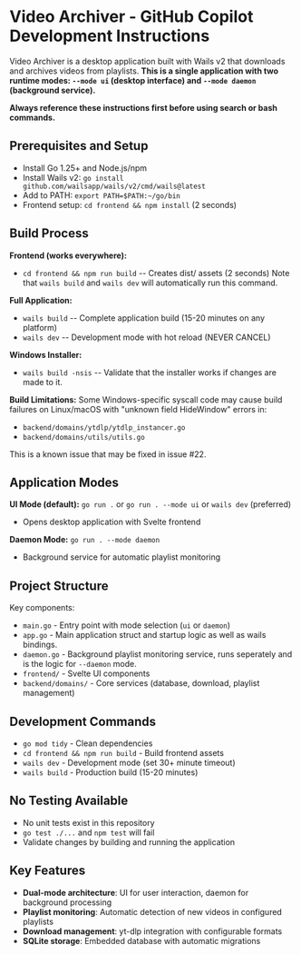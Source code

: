 # Video Archiver - GitHub Copilot Development Instructions

Video Archiver is a desktop application built with Wails v2 that downloads and archives videos from playlists. **This is a single application with two runtime modes: `--mode ui` (desktop interface) and `--mode daemon` (background service).**

**Always reference these instructions first before using search or bash commands.**

## Prerequisites and Setup

- Install Go 1.25+ and Node.js/npm
- Install Wails v2: `go install github.com/wailsapp/wails/v2/cmd/wails@latest`
- Add to PATH: `export PATH=$PATH:~/go/bin`
- Frontend setup: `cd frontend && npm install` (2 seconds)

## Build Process

**Frontend (works everywhere):**

- `cd frontend && npm run build` -- Creates dist/ assets (2 seconds)
  Note that `wails build` and `wails dev` will automatically run this command.

**Full Application:**

- `wails build` -- Complete application build (15-20 minutes on any platform)
- `wails dev` -- Development mode with hot reload (NEVER CANCEL)

**Windows Installer:**

- `wails build -nsis` -- Validate that the installer works if changes are made to it.

**Build Limitations:**
Some Windows-specific syscall code may cause build failures on Linux/macOS with "unknown field HideWindow" errors in:

- `backend/domains/ytdlp/ytdlp_instancer.go`
- `backend/domains/utils/utils.go`

This is a known issue that may be fixed in issue #22.

## Application Modes

**UI Mode (default):** `go run .` or `go run . --mode ui` or `wails dev` (preferred)

- Opens desktop application with Svelte frontend

**Daemon Mode:** `go run . --mode daemon`

- Background service for automatic playlist monitoring

## Project Structure

Key components:

- `main.go` - Entry point with mode selection (`ui` or `daemon`)
- `app.go` - Main application struct and startup logic as well as wails bindings.
- `daemon.go` - Background playlist monitoring service, runs seperately and is the logic for `--daemon` mode.
- `frontend/` - Svelte UI components
- `backend/domains/` - Core services (database, download, playlist management)

## Development Commands

- `go mod tidy` - Clean dependencies
- `cd frontend && npm run build` - Build frontend assets
- `wails dev` - Development mode (set 30+ minute timeout)
- `wails build` - Production build (15-20 minutes)

## No Testing Available

- No unit tests exist in this repository
- `go test ./...` and `npm test` will fail
- Validate changes by building and running the application

## Key Features

- **Dual-mode architecture**: UI for user interaction, daemon for background processing
- **Playlist monitoring**: Automatic detection of new videos in configured playlists
- **Download management**: yt-dlp integration with configurable formats
- **SQLite storage**: Embedded database with automatic migrations
